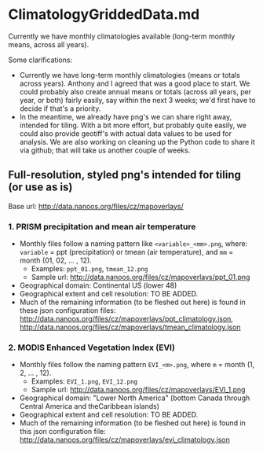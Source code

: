 # ClimatologyGriddedData.md

Currently we have monthly climatologies available (long-term monthly means, across all years).

Some clarifications:
- Currently we have long-term monthly climatologies (means or totals across years). Anthony and I agreed that was a good place to start. We could probably also create annual means or totals (across all years, per year, or both) fairly easily, say within the next 3 weeks; we'd first have to decide if that's a priority.
- In the meantime, we already have png's we can share right away, intended for tiling. With a bit more effort, but probably quite easily, we could also provide geotiff's with actual data values to be used for analysis. We are also working on cleaning up the Python code to share it via github; that will take us another couple of weeks.

## Full-resolution, styled png's intended for tiling (or use as is)

Base url: http://data.nanoos.org/files/cz/mapoverlays/

### 1. PRISM precipitation and mean air temperature

- Monthly files follow a naming pattern like `<variable>_<mm>.png`, where: `variable` = ppt (precipitation) or tmean (air temperature), and `mm` = month (01, 02, ... , 12). 
  - Examples: `ppt_01.png`, `tmean_12.png`
  - Sample url: http://data.nanoos.org/files/cz/mapoverlays/ppt_01.png
- Geographical domain: Continental US (lower 48)
- Geographical extent and cell resolution: TO BE ADDED.
- Much of the remaining information (to be fleshed out here) is found in these json configuration files: http://data.nanoos.org/files/cz/mapoverlays/ppt_climatology.json, http://data.nanoos.org/files/cz/mapoverlays/tmean_climatology.json

### 2. MODIS Enhanced Vegetation Index (EVI)

- Monthly files follow the naming pattern `EVI_<m>.png`, where `m` = month (1, 2, ... , 12).
  - Examples: `EVI_1.png`, `EVI_12.png`
  - Sample url: http://data.nanoos.org/files/cz/mapoverlays/EVI_1.png
- Geographical domain: "Lower North America" (bottom Canada through Central America and theCaribbean islands)
- Geographical extent and cell resolution: TO BE ADDED.
- Much of the remaining information (to be fleshed out here) is found in this json configuration file: http://data.nanoos.org/files/cz/mapoverlays/evi_climatology.json
